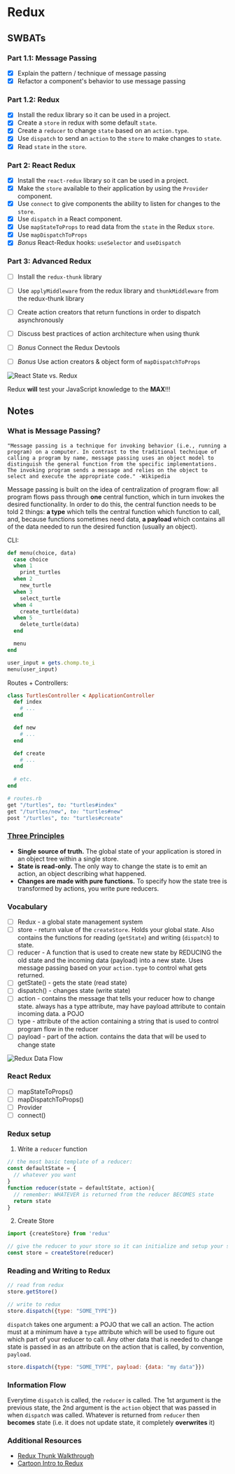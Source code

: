 Redux
===

## SWBATs

### Part 1.1: Message Passing
- [x] Explain the pattern / technique of message passing
- [x] Refactor a component's behavior to use message passing 

### Part 1.2: Redux
- [x] Install the redux library so it can be used in a project.
- [x] Create a `store` in redux with some default `state`.
- [x] Create a `reducer` to change `state` based on an `action.type`.
- [x] Use `dispatch` to send an `action` to the `store` to make changes to `state`.
- [x] Read `state` in the `store`.

### Part 2: React Redux
- [x] Install the `react-redux` library so it can be used in a project.
- [x] Make the `store` available to their application by using the `Provider` component.
- [x] Use `connect` to give components the ability to listen for changes to the `store`.
- [x] Use `dispatch` in a React component.
- [x] Use `mapStateToProps` to read data from the `state` in the Redux `store`.
- [x] Use `mapDispatchToProps`
- [x] *Bonus* React-Redux hooks: `useSelector` and `useDispatch`

### Part 3: Advanced Redux
- [ ] Install the `redux-thunk` library
- [ ] Use `applyMiddleware` from the redux library and `thunkMiddleware` from the redux-thunk library
- [ ] Create action creators that return functions in order to dispatch asynchronously
- [ ] Discuss best practices of action architecture when using thunk
- [ ] *Bonus* Connect the Redux Devtools
- [ ] *Bonus* Use action creators & object form of `mapDispatchToProps`


![React State vs. Redux](https://css-tricks.com/wp-content/uploads/2016/03/redux-article-3-03.svg)

Redux **will** test your JavaScript knowledge to the **MAX**!!!

## Notes

### What is Message Passing?
```
"Message passing is a technique for invoking behavior (i.e., running a program) on a computer. In contrast to the traditional technique of calling a program by name, message passing uses an object model to distinguish the general function from the specific implementations. The invoking program sends a message and relies on the object to select and execute the appropriate code." -Wikipedia
```

Message passing is built on the idea of centralization of program flow: all program flows pass through **one** central function, which in turn invokes the desired functionality. In order to do this, the central function needs to be told 2 things: **a type** which tells the central function which function to call, and, because functions sometimes need data, **a payload** which contains all of the data needed to run the desired function (usually an object).

CLI:

```rb
def menu(choice, data)
  case choice
  when 1
    print_turtles
  when 2
    new_turtle
  when 3
    select_turtle
  when 4
    create_turtle(data)
  when 5
    delete_turtle(data)
  end

  menu
end

user_input = gets.chomp.to_i
menu(user_input)
```






Routes + Controllers:
```rb
class TurtlesController < ApplicationController
  def index
    # ...
  end

  def new
    # ...
  end

  def create
    # ...
  end
  
  # etc.
end

# routes.rb
get "/turtles", to: "turtles#index"
get "/turtles/new", to: "turtles#new"
post "/turtles", to: "turtles#create"
```

### [Three Principles](https://redux.js.org/introduction/three-principles)

- **Single source of truth.** The global state of your application is stored in an object tree within a single store.
- **State is read-only.** The only way to change the state is to emit an action, an object describing what happened.
- **Changes are made with pure functions.** To specify how the state tree is transformed by actions, you write pure reducers.

### Vocabulary
- [ ] Redux - a global state management system
- [ ] store - return value of the `createStore`. Holds your global state. Also contains the functions for reading (`getState`) and writing (`dispatch`) to state.
- [ ] reducer - A function that is used to create new state by REDUCING the old state and the incoming data (payload) into a new state. Uses message passing based on your `action.type` to control what gets returned.
- [ ] getState() - gets the state (read state)
- [ ] dispatch() - changes state (write state) 
- [ ] action - contains the message that tells your reducer how to change state. always has a type attribute, may have payload attribute to contain incoming data. a POJO
- [ ] type - attribute of the action containing a string that is used to control program flow in the reducer
- [ ] payload - part of the action. contains the data that will be used to change state

![Redux Data Flow](https://camo.githubusercontent.com/5aba89b6daab934631adffc1f301d17bb273268b/68747470733a2f2f73332e616d617a6f6e6177732e636f6d2f6d656469612d702e736c69642e65732f75706c6f6164732f3336343831322f696d616765732f323438343535322f415243482d5265647578322d7265616c2e676966)

### React Redux
- [ ] mapStateToProps()
- [ ] mapDispatchToProps()
- [ ] Provider
- [ ] connect()

### Redux setup

1. Write a `reducer` function
```js
// the most basic template of a reducer:
const defaultState = {
  // whatever you want
}
function reducer(state = defaultState, action){
  // remember: WHATEVER is returned from the reducer BECOMES state
  return state
}
```

2. Create Store
```js
import {createStore} from 'redux'

// give the reducer to your store so it can initialize and setup your state
const store = createStore(reducer)
```

### Reading and Writing to Redux
```js
// read from redux
store.getStore()

// write to redux
store.dispatch({type: "SOME_TYPE"})
```

`dispatch` takes one argument: a POJO that we call an action. The action must at a minimum have a `type` attribute which will be used to figure out which part of your reducer to call. Any other data that is needed to change state is passed in as an attribute on the action that is called, by convention, `payload`.

```js
store.dispatch({type: "SOME_TYPE", payload: {data: "my data"}})
```

### Information Flow

Everytime `dispatch` is called, the `reducer` is called. The 1st argument is the previous state, the 2nd argument is the `action` object that was passed in when `dispatch` was called. Whatever is returned from `reducer` then **becomes** state (i.e. it does not update state, it completely **overwrites** it)


### Additional Resources
- [Redux Thunk Walkthrough](https://alligator.io/redux/redux-thunk/)
- [Cartoon Intro to Redux](https://code-cartoons.com/a-cartoon-intro-to-redux-3afb775501a6)